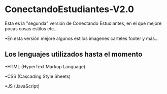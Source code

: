 # ConectandoEstudiantes-V2.0
Esta es la "segunda" versión de Conectando Estudiantes, en el que mejore pocas cosas estilos etc...

•En esta versión mejore algunos estilos imagenes carteles footer y más...
## Los lenguajes utilizados hasta el momento
•HTML (HyperText Markup Language)

•CSS (Cascading Style Sheets)

•JS (JavaScript)
